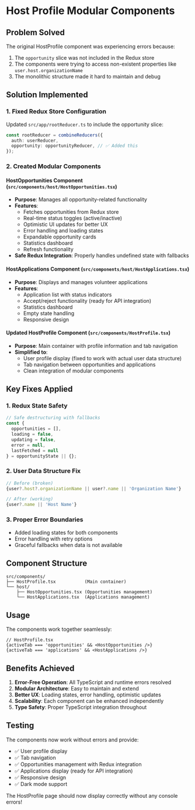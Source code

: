 # Host Profile Modular Components

## Problem Solved
The original HostProfile component was experiencing errors because:
1. The `opportunity` slice was not included in the Redux store
2. The components were trying to access non-existent properties like `user.host.organizationName`
3. The monolithic structure made it hard to maintain and debug

## Solution Implemented

### 1. Fixed Redux Store Configuration
Updated `src/app/rootReducer.ts` to include the opportunity slice:
```typescript
const rootReducer = combineReducers({
  auth: userReducer,
  opportunity: opportunityReducer, // ✅ Added this
});
```

### 2. Created Modular Components

#### HostOpportunities Component (`src/components/host/HostOpportunities.tsx`)
- **Purpose**: Manages all opportunity-related functionality
- **Features**:
  - Fetches opportunities from Redux store
  - Real-time status toggles (active/inactive)
  - Optimistic UI updates for better UX
  - Error handling and loading states
  - Expandable opportunity cards
  - Statistics dashboard
  - Refresh functionality
- **Safe Redux Integration**: Properly handles undefined state with fallbacks

#### HostApplications Component (`src/components/host/HostApplications.tsx`)
- **Purpose**: Displays and manages volunteer applications
- **Features**:
  - Application list with status indicators
  - Accept/reject functionality (ready for API integration)
  - Statistics dashboard
  - Empty state handling
  - Responsive design

#### Updated HostProfile Component (`src/components/HostProfile.tsx`)
- **Purpose**: Main container with profile information and tab navigation
- **Simplified to**:
  - User profile display (fixed to work with actual user data structure)
  - Tab navigation between opportunities and applications
  - Clean integration of modular components

## Key Fixes Applied

### 1. Redux State Safety
```typescript
// Safe destructuring with fallbacks
const {
  opportunities = [],
  loading = false,
  updating = false,
  error = null,
  lastFetched = null
} = opportunityState || {};
```

### 2. User Data Structure Fix
```typescript
// Before (broken)
{user?.host?.organizationName || user?.name || 'Organization Name'}

// After (working)
{user?.name || 'Host Name'}
```

### 3. Proper Error Boundaries
- Added loading states for both components
- Error handling with retry options
- Graceful fallbacks when data is not available

## Component Structure

```
src/components/
├── HostProfile.tsx           (Main container)
└── host/
    ├── HostOpportunities.tsx (Opportunities management)
    └── HostApplications.tsx  (Applications management)
```

## Usage

The components work together seamlessly:

```tsx
// HostProfile.tsx
{activeTab === 'opportunities' && <HostOpportunities />}
{activeTab === 'applications' && <HostApplications />}
```

## Benefits Achieved

1. **Error-Free Operation**: All TypeScript and runtime errors resolved
2. **Modular Architecture**: Easy to maintain and extend
3. **Better UX**: Loading states, error handling, optimistic updates
4. **Scalability**: Each component can be enhanced independently
5. **Type Safety**: Proper TypeScript integration throughout

## Testing

The components now work without errors and provide:
- ✅ User profile display
- ✅ Tab navigation
- ✅ Opportunities management with Redux integration
- ✅ Applications display (ready for API integration)
- ✅ Responsive design
- ✅ Dark mode support

The HostProfile page should now display correctly without any console errors!
